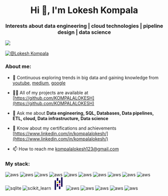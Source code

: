 <h1 align="center">Hi 👋, I'm Lokesh Kompala</h1>
<h3 align="center">Interests about data engineering | cloud technologies | pipeline design | data science</h3>

![](https://komarev.com/ghpvc/?username=KOMPALALOKESH&style=for-the-badge&base=1000&label=PROFILE+VIEWS&abbreviated=true)

<p align="left"> <a href="https://www.linkedin.com/in/kompalalokesh/" target="blank"><img src="https://encrypted-tbn0.gstatic.com/images?q=tbn:ANd9GcTthYe78oheDI7YGKs5low913jGdzEN09ZawucFtoJItw&s" alt="@Lokesh Kompala" height='40px'/></a> </p>

<h3 align="left">About me:</h3>

- 🔭 Continuous exploring trends in big data and gaining knowledge from [youtube](https://www.youtube.com/), [medium](https://www.medium.com/), [google](https://www.google.com/)

- 👨‍💻 All of my projects are available at [https://github.com/KOMPALALOKESH](https://github.com/KOMPALALOKESH)

- 💬 Ask me about **Data engineering, SQL, Databases, Data pipelines, ETL, cloud, Data infrastructure, Data science**

- 📜 Know about my certifications and achievements [https://www.linkedin.com/in/kompalalokesh/](https://www.linkedin.com/in/kompalalokesh/)

- 📫 How to reach me [kompalalokesh123@gmail.com](mailto:kompalalokesh123@gmail.com)

<h3 align="left">My stack:</h3>

<p align="left">

  <img src="https://www.svgrepo.com/show/376356/aws.svg" alt="aws" width="40" height="40"/>
  <img src="https://www.svgrepo.com/show/303231/docker-logo.svg" alt="aws" width="40" height="40"/>
  <img src="https://www.svgrepo.com/show/303574/elasticsearch-logo.svg" alt="aws" width="40" height="40"/>
  <img src="https://www.svgrepo.com/show/452210/git.svg" alt="aws" width="40" height="40"/>
  <img src="https://www.svgrepo.com/show/353950/kafka.svg" alt="aws" width="40" height="40"/>
  <img src="https://www.svgrepo.com/show/448236/linux.svg" alt="aws" width="40" height="40"/>
  <img src="https://www.svgrepo.com/show/452091/python.svg" alt="aws" width="40" height="40"/>
  <img src="https://www.svgrepo.com/show/303251/mysql-logo.svg" alt="aws" width="40" height="40"/>
  <img src="https://www.svgrepo.com/show/303301/postgresql-logo.svg" alt="aws" width="40" height="40"/>
  <img src="https://cdn.iconscout.com/icon/free/png-512/free-mongodb-5-1175140.png?f=webp&w=256" alt="aws" width="50" height="50"/>
  <img src="https://www.vectorlogo.zone/logos/sqlite/sqlite-icon.svg" alt="sqlite" width="40" height="40"/>
  <img src="https://upload.wikimedia.org/wikipedia/commons/0/05/Scikit_learn_logo_small.svg" alt="scikit_learn" width="40" height="40"/>
  <img src="https://raw.githubusercontent.com/devicons/devicon/2ae2a900d2f041da66e950e4d48052658d850630/icons/pandas/pandas-original.svg" alt="pandas" width="40" height="40"/>
  <img src="https://www.vectorlogo.zone/logos/apache_spark/apache_spark-ar21.svg" alt="aws" width="" height="40"/>
  <img src="https://icon.icepanel.io/Technology/svg/Apache-Airflow.svg" alt="aws" width="40" height="40"/>
  <img src="https://asset.brandfetch.io/idSUrLOWbH/idQeSz8UHv.svg?updated=1668081624532" alt="aws" width="40" height="40"/>
  <img src="https://upload.wikimedia.org/wikipedia/commons/thumb/f/ff/Snowflake_Logo.svg/276px-Snowflake_Logo.svg.png?20210330073721" alt="aws" height="35px"/>
  <img src="https://logowik.com/content/uploads/images/dbt5596.jpg" alt="aws" height="55px"/>
</p>

